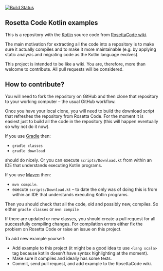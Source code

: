 
[![Build Status](https://travis-ci.org/dkandalov/rosettacode-kotlin.svg?branch=master)](https://travis-ci.org/dkandalov/rosettacode-kotlin)

## Rosetta Code Kotlin examples

This is a repository with the [Kotlin](https://kotlinlang.org/) source code
from [RosettaCode wiki](http://rosettacode.org/wiki/Category:Kotlin).

The main motivation for extracting all the code into a repository is to make sure it actually compiles and
to make it more maintainable (e.g. by applying static analysis and migrating code as the Kotlin language
evolves).

This project is intended to be like a wiki.  You are, therefore, more than welcome to contribute.  All pull
requests will be considered.

## How to contribute?

You will need to fork the repository on GitHub and then clone that repository to your working computer – the
usual GitHub workflow.

Once you have your local clone, you will need to build the download script that refreshes the repository
from Rosetta Code. For the moment it is easiest just to build all the code in the repository (this will
happen eventually so why not do it now).

If you use [Gradle](https://www.gradle.org) then:

- `gradle classes`
- `gradle download`

should do nicely. Or you can execute `scripts/Download.kt` from within an IDE that understands executing
Kotlin programs.

If you use [Maven](http://www.maven.org) then:

- `mvn compile`.
- execute `scripts/Download.kt` – to date the only was of doing this is from within an IDE that understands
executing Kotlin programs.

Then you should check that all the code, old and possibly new, compiles. So either `gradle classes` or `mvn compile`

If there are updated or new classes, you should create a pull request for all successfully compiling
changes. For compilation errors either fix the problem on Rosetta Code or raise an issue on this project.


To add new example yourself:

- Add example to this project (it might be a good idea to use `<lang scala>` tag because kotlin doesn't have
  syntax highlighting at the moment).
- Make sure it compiles and ideally has some tests.
- Commit, send pull request, and add example to the RosettaCode wiki.
